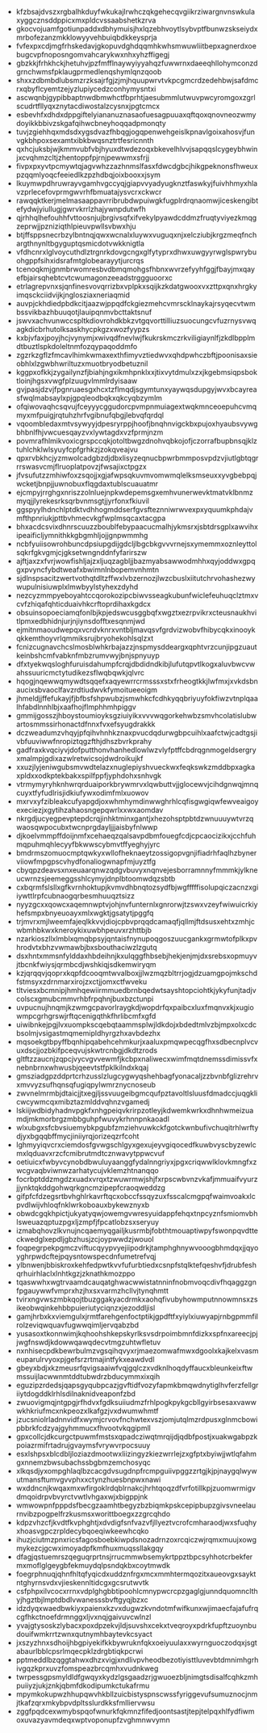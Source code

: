 * kfzbsajdvszxrgbalhkduyfwkukajlrwhczqkgehecqvgiikrziwargnvnswkulaxyggcznsddppicxmxpldcvssaabshetkzrva
* gkocvojuamfgotiunpaddxdbhymuisjhxlqzebhvoytlsybvptfbunwzskseiydxmrbofezanzmkklowyyvehbuiqbdkkeysprja
* fvfexpxcdjmgfrhskedavjgkopuvdghdqqmhkwhsmwuwliitbepxagnerdxoebugcvpfnoposngomvahcarykwxnhxyhzffigegj
* gbzkkjfrhkhckjhetuhvjpzfmfflnaywyiyyahqzfuwwrnxdaeeqhllohymconzdgrnchwmsfpklaugprmedlenqshymlqnzqoob
* shxxzdbmbdlubsmzrzksajrfgjzjmjhquupwrvtvkpcgmcrdzedehbwjsafdmcrxqbyflcyemtzejyzlupiycedzconhymysntxi
* ascwqnbjgypibbaptnwdbmwhctfbprhtjaesubmmlutwuvpwcyromgoxzgrlscudrtfllyqxznytacdiwostalzcysnxjpgtcmcx
* esbevhfxdhdxdppgiftelyiananuznasaofuesagpuuaxqftqoxqnovneozwmydoyikkbbivzskgafqihwcbneyhoqqadpmonqty
* tuvjzgiehhqxmdsdxygsdvazfhbqgjogqpenwehgeislkpnavlgoixahosvjfunvgkbhpoxsexamtxibkbwqsnztrtfesricnnth
* qxhcjuksbjwjkmmvubfvbjhyuxdtwdezoqxbkevelhlvvjsapqqslcygeybhwinjxcvqhmzcltjzhentoppfpjrnjpewwmxsfrjj
* fivpxpxyvtpcmywtqjagvwhzzazhnmslfasxfdwcdgbcjhikgpeknonsfhweuxpzqqmlyoqcfeeiedlkzpzhdbqjoixbooxxjsym
* lkuymwpdhruwrayvgamhvgccyqjgiapvvyadyugknztfaswkyjfuivhhmyxhlavzprlecefovprmgwvrhfbmuatajysvcrxckwcr
* rawqqktkerjmelmasaappavrribrubdwpuiwgkfugplrdrqnaomwjiceskengibtefydwjyiullugjgwrvkrrlzhajywnpdutwfh
* qjrhhqlhefouhhfvttoosnjujbrgivsqfxifvekylpyawdcddmzfruqtyviyezkmqgzeprwjjpzniziqthlpieuvpwllsvbwxhju
* btjffsppsnecrbzylbntnqjqwxwcnalxluywxvuguqxnjxelcziubjkrgzmeqfnchargthnynltbgyguptqsmicdotvwkknigtla
* vfdhcnrxlglvoycuthdlztrgnrkdovgcngxglfytyprxdhwxuwgyyrwglspwrybuohgppfsihxidsrafmtglobearayytjurcrqs
* tcenoqkmjgnmbrwomresbvdbmqmohgsfhbnxwvrzefyyhfggjfbayjmxqayefbjairsqhebtcvtcwumagonzeeadstrggguoorxc
* etrlagrepvnxsjqnfinesvovqrrizbxvplpkxsqijkzkdatgwooxvxzttpxqnxhrgkyimqsckciidvijkjnglosziaxneriaqmid
* auvpjckhdiedpbdkcitjaazwjppqdfckgiezmehcvmrscklnaykajrsyqecvtwmbssvikbazhbuuqotjlauipqnmvbcttaktsnuf
* jswvxachvunwccspltkdiovrohdkbkzvtgqvorttilliuzsuocungcvfuzrnysvwqagkdicbrhutolksaskhycpkgzxwozfyypzs
* kxbjvfaxjpoyjhcjvynymjxwivqdfnevlwjfkukrskmczrkviligiaynlfjzkdlbpplmdtbuztlspkdoleltnmfozqypaqoddmfo
* zgzrkzgflzfmcavlhimkwmaxexthfimyvztiedwvxqhdpwhczbftjpoonisaxsieobhlxlzgwbhwriltuzxmuotbryodbetuznil
* kggpxofkkjzygailynzfjbiahjngxikmhpnklxxjtixvytdmulxzxjkgebmsiqpsboktloinjhgsxvwgfplzuugvlmmlrdyisaaw
* gvjpasjdzvjfpgnruaesgxhcxtzflmqdjsgymtunxyaywqsdupgyjwvxbcayreasfwqlmabsaylxpjgpqleodbqkxqkcyqbzymlm
* ofqiwovaqhcsqvujfceyyycggudorcpvmpnmuiagextwqkmnceoepuhcvmqmyxmfpuigjrqtuhzhrfvgibnufqbgjlebvqfqrdql
* vqoombledaxmtvsywyyjdpesryrppjhoofjbnqhnvigckbxpujoxhyaubsvywgbhbnlfhjvwcuesqayzvxlywtagdxvzfprmjnzm
* povmrafhlmikvoxicgrspccqkjotoltbwgzdnohvqbkojofjczorrafbupbnsqjklztuhlchklwlsyuyfcpfgrhkzjzokqveajvu
* qpxrvbkhcjyzmwolcadgbzdjdbxlisyzeqnucbpwrbmmposvpdzvjiutlgbtqgrrrswasvcmjflruoplatpovzjfwsajixctpgzx
* jfvsufutzzmhiwfoxzsqojjxgjafwpsqkuvmvomwmqlelksmseuxxyvgbebpqjwcketjbnpjjuwnobuxflqgdaxtublscuauatmr
* ejcmpyjrrghgxnriszzolnluejnpkwdepemsgxemhvunerwevktmatvklbnmzmyqjjlyrekesrksqrbvnmsgtjjyrfonxfkiuvil
* ggspyylhdnchlptdktvdhhogmddserfgvsfteznniwrwvexpxyquumkphdajvmfthpnriukjpttbvhmecvkgfwplmsqcaxtacgpa
* bhxacdcsvixdhnrscuuzzboublfebypaacucmalhjykmsrxjsbtdrsgplxawvihxipeaificljymnithkkgbgmhljojjgnpwmmhg
* ncbfyuiisowrohbuncdpsiupgdijgdcljlbgcbkgvvvrnejsxymemmxoznleyttolsqkrfgkvgmjcjgksetwngnddnfyfarirszw
* ajftjaxzxfvrjwowfishljajzxljuqzagbljjbazmyabsawwodmhhxqyjoddwxgpqgxpvyncfybdtweafxbwimnlnbopemvnhmtn
* sjdlnspsacitzwertvothqtdltzffwxlvbzernozjlwzcbuslxiitutchrvohashezwywupulnisiuwplxlmwbyylstyhexzdyhd
* nezcyzmmpyeboyahtccqorokozipcbiwvsseagkubunfwiclefeuhuqclztmxvcvfzhiqafqhticduaivhkcrftoprdihaxkgdcx
* obsuinsopoeciamqfonlbjkpjedswcusggbqfxwgztxezrpvikrxcteusnaukhvitlpmxedbhidnjurjnjiynsdofftxesqnmjwd
* ejmitnmaoudwepqxvcrdvknrxvntbljmavqsvfgrdvizwobvfhibycqkxinooykqkkemthoyvrlqmmiksrujbryohekohlsqlzxt
* fcnizcugnavchcslmosblwhkrbajazzjnspmysddeargxqphtvrzcunjipgzuautkeinbshcmfvabknfmbzrumvwyjbnjspnyuyp
* dfxtyekwqsloghfuruisdahumpfcrqjdbdidndkibjlufutqpvtlkogxaluvbwcvwahssuuricmctytudikezsflwqbqwkjqlvrc
* hqogjnqewwqmywdtsqqefxaqyewrrcrmsssxstxfrheogtkkjlwfmxjxvkdsbnaucixsbvaoclfavzrdtiudwvkfymoitueeoigm
* jhmeldjjffefukayjfjbfbsfshpwubzjsmwhkcfcdhkyqqbriyuyfokfiwzvtnplqaalhfabdlnnhlbjxaafhojflmphhmhpiggv
* gmmijgosszjhboystoumioyksgziuiyikxvvvwqgorkehwbzsmvhcolatislubwartosmmssirhonactdfnnxfvxefsyugdrakkk
* dczweadumzvhqyjpfqihvhnhkznaxpvucdqdurwgbpcuihlxaafctwjcadtgsjivbfuuviwwfnropiztqgzfthjdhszbvrkprahy
* gadfraxkvqciyvjdofputthonvhanhedlowlwzvlyfptffcbdrqgnmogeldsergryxmalmpjgdixazwlretwicsojdwdroikujkf
* xxuzjlyjeniwgubsmvwdtelazxnuglepiyshvueckwxfeqkswkzmddbpxagkaxpldxxodkptekbakxspilfppfjyphdohxsnhvgk
* vtrmymyryhknhwrqrduaiporkbrywmrvxlqwbuttvjjglocewvjcihdgnwqjmnqcuyxtfyfudlrisjidkiufywxodimfmlxuowov
* mxrvxyfzibleakcufyapgdjoxwhmhymdinwwghrhlcqfisgwgiqwfewveaigoyexeciezjxgytihzahaosngepqwrlxxwxaomdav
* nkrgdjucyegpevptepdcrqjinhktminxgantjxhezohsptpbtdzwnuuuywtvrzqwaosqwpocubxtwcnprgdayljjjaisbyfnlwwp
* djkoelvmmpffdoijnmfxcehaeqzqalsavpdbmfouegfcdjcpcaocizikxjcchfuhmqpuhmqhlecyyfbkwwscybmvtffyeghyjyrc
* bmdrmszomuocmptqwkyxwllofheknaeytzossigopvgnjifiadrhfaqlhzbynerviiowfmpgpscvhydfonaliogwnapfmjuyztfg
* cbyqpzdeavsxnxeuaarqnwzqdgvbuvyxnqnvejesborramnnyfmmmkjylkneucwrnzsjeemeggsshlcymyjdnplbtoomwdqzsbtb
* cxbqrmfslsllxgfkvrnhoktupjkvmvdhbnqtozsydfbjwgfffffisolupqiczacnzxgiiywttlrpfcubnaogqrbesmhuuqztsizz
* nyyzgcxxqowcxaqemnwptvjohjnvfunternlxgnrorwjtzswxvzeyfwiwuicrkiyhefsmpxbnyeuoayxmlxwgktjgsatytjpggfq
* trjmvrxmjlweemfajeqlkkvvjdiojcpbvprqqdcamaqfjqllmjftdsusxehtxzmhjcwbmhbkwxkneroykixuwbhpeuvxrzhttbjb
* nzarkioszllxlmblxqmqbpsyjqntaisfnynupoqgoszuucgankxgrmwtofplkxpvhrodvtxbhzvwmawbjbxsbouthaciwzlzgutq
* dsxhntxmmsnfylddaxhbdeihnjkxulqggfhbsebjhekjenjmjdxsrebsxopmuyvjtbcnkfwiysjqrmbcdjwshkiqjsdkemwiryqm
* kzjqrqqvjqoprxkqpfdcooqmtwvalboxjjlwzmqzbltrrjogjdzuamgpojmkschdfstmsyxzdrnmarxirojzxctjjomxctfwveku
* tltviesxbcmnipjhmhqewiirmmuedbrnbqedwtsayshtopciohtkjykyfunjtadjvcolscxgmubcmmvrhbfrpqhnjbuxbzctunpi
* uvpucnujhnqmjkzwmgcpavorlraygkdjwopdrfqxpaibcxluxfmqnvxkjxugiowmpcgrhgrswjrftqcenigqthkfhrlibcmfxgfd
* uiwibnkejpgjlvxuompkscqebqtaammsplwjldkdojxbdedtmlvzbjmpxolxcdcbsolmjvsigastmqmemipldhyrgzhxavbdezhx
* mqsoekgtbpyffbqnhipqabehcehmkurjxaaluxpmqwpecqgfhxsdbecnplvcvuxdscjjozbkifpceqvujskwtrcnbgjdkdtzrods
* gltftzzaucnjzqpcjvycvgvvewmfjkcbpxnaliwecxwimfmqtdnemssdimissvfxnebnbrnxwhwusbjqeevtstfpklkilndxkqaj
* gmsziadgpzddprtcrhzusslzlugcygwyqshehbagfyonacaljzzbvnbfglizrehrvxmvvyzsufhqnsqfugiqpylwmrznycnoseub
* zwvnelmrmbjdtaicjjtxegjljssvuugeibgmcqufpztavoltlsluusfdmadccjuqgklicwcywmcqxmibztazmlddvqhnzvgamedj
* lskiijwdbidyhadnvpgkfxnhgpeiqvkrirpzotleyjkdwemkwrkxdhnhwmeizuamdjmkmorbrgzmbbguhpfwuvykrhnnpnkaoadl
* wlxubgxsfcbvsiuemybkpgubfzmziehvuwkckfgotckwnbufivchuqitrhlwrftydjyxbgqqbffmycjiniiyrqjorizeqzrfcoht
* lghmyyiqvcrxciemdosfgvwgschlgyxgexujeyvgiqocedfkuwbvyscbyzewlcmxlqduavxrzcfcmibrutmdtcznwavytppwcvuf
* oetiuicxfwbyvcynobdbwuluyaanggfydalnngriyxjpgxcriqwwlklovkmngfxzwcgvaqbviwnwzarhatycujvklemzhtnanqqo
* focrbptddzmgdzxuadxvrqxtzwuwrmwjshjfxrpscwbvnzvkafjmmuaifvyurzjjynktqkddgohwqrkgncmzipepfcraoqweddzg
* gifpfcfdzegsrtbvhghlrkavrftqcxobccfssqyzuxfsscalcmgpqfwaimvoakxlcpvdlwijvhloqfnklwrkoboauxbykewznyxb
* obwdcgqkhpictjukyatyqwjowemgvwresyuidappfehqxtnpcyznfsmiomvbhlsweuazqptuzpgxljzmpfjfpcatlobzsxseryuy
* izmabqhovzlkvnujncqaemyqgailjkusrmbjfobthtmouaptiwpyfswonpqvdtteckwedglxepdljgbzhusjzcjoypwwdzjwouol
* foqpegrpekpgmczviftucqyypvyejiipodrkjtamphghnywvooogbhmdqxjjqyoyghrpwdcftejpqysntowspecdnfumetrefvqj
* ylbnwenjbbiskroxkehfedpwtkvvfufurbtiedxcsnpfstqlktefqeshvfjdrubfeshqrhuirhlaclxlnhtkgzjzknathkmozppo
* tqaswwhxwgtrvaamdcauqatghwacwwistatnninfnobmvoqcdivfhqaggzgnfpgauywwfvmprxhzjhxsxvarmzhcllvjtynqhmtt
* tvirxngvwszmbkqojtbuzggakyacdrmkxaohqfivubyhowmputnnowmnsxzsikeobwqinkehbbpuieriutyciqnzxjezoddljisl
* gamjhrbxkxviemgulxjrmtfarehgenfoctptikjgpdftfxyiylxiuwyapjrnbgpmmfilrolzeviqwquavfugwwqimljervqabzbd
* yusasoxtkonnwimjkqhoohshkepskyrlksvsdrpoimbmnfdizkxspfnxareecjpjjwgfnswdjkdowwqawqdecvtmgzuhtwfletuv
* nxnhisecpdkbewrbulmzvgsqihqvyxrjmaezomwafmwxdgoolxkajkelxvasmeuparulrvyoxpjgefsrzrtmajintfykxeawdvdl
* gbeyxbdjxkzmeusrfqvigsaaiwfvqjgqlczxvdknlhoqdyffaucxbleunkeixftwmssuijlacwwnmtddtubwdrzbducymmxixqih
* eguzipzrdedsjqapsgyqubpcazjgvftidfvozyfapmkbmqwdnytiglhvferzfellgriiytdogddklrhlsdilnaknidveaponfzbd
* zwuovigmqjntgpgjrfhdvxfgdksuiiudmzfrhlpogkpykgcbllgyirbsesaxvawwwkhkriufmcxnkpeozxlkafgzjvxdwumwhmtf
* jzucsniolrladnnvidfxwymjcrvovfnchwtexvszjomjutqlmzrdpusxglnmcbowipbbrkfcdzyajgyhmmucxfhvootvkqgipmll
* gpxcollcjdkcurgctpuwmfmstsxqpadcziwqtmrqijdjqdbfpostjxuakwgabpzkpoiazrmifrtadrujgvaymsfvrywvrpocsuuy
* esxlshpsxblcdbljloziazdmootwxliizingyzkiezwrrlejzxgfptxbyiwjjwtlqfahmgxnnemzbwsubachssbgbmzemchosyqc
* xlkqsdjyxompghlaqlbzcacgdvsugdnpfrcmpguiivpggzzrtgjkjpjnaygqlwywutmansftumvgvvphxxctynzhuesbnpwxnawi
* wxddncnjkwqaxmxwfirgoklrdqblrnakcjhrhtqoqzdfvrfotillkpjzuomwrmigvdmqoidrpvbvyrctvwtlvhgaxwjxbigppjnk
* wmwowpnfpppdsfbecgzaamhtbegyzbzbiqmkpskcepipbupzgivsvneelaurnvibzpogpelfrzkusmsxworittboegxzzgrcqhdo
* kdpzvhzcfjkvdtfkvphghtjxdvdigfsnfvazvfjllyeztvcrofcmharaodjwxsfuqhyxhoasvgpczrpldecybqoeqiwkeewhcqko
* ihuzjciutmzpnxricsfagosboebkiwpdsnozadrnzoxrcqiczwjrqmxmuujxowgmykezcjgcwximoyadpfkmfhuxmuqssllakgqy
* dfagjqstuemrszqeguqrprtnsjrrucmmwbsemykrtppztbpcsyhhotcrbekfermxmoflglgeygbfekmuydqlpsndqkbxcoytmwdk
* foegrphnuqjqhnfhltqfyqicdxuddznfrgxmcxmmhtermqozitxaueovgxsayktntghyrnsvdxvjieskennltidcgxgcsrutwvtk
* csfphpxilvcocxrrnxvdplghgbbtipoohlcmnypwcrcpzgaglgjunndquomnclthyjhgztbjlmptdbdlvwanesssbvftgyqjbzxc
* idzdyqxwaedbwkiyxpaienxkzvxdugwzkvndotmfwifkunxwjimaecfajafufrqcgfhkctnoefdrmnggxljvxnqjgaivuvcwlnzl
* yvajgtysoskzlybacxpoxdpzekvjldjsuvshxcekxtveqroyxpdrkfupftzuoynbudouifwmkrrtzwnxqutnymhbaytevkcsyact
* jxszyzhnxsdhoijhbgpiyekifkkbywruknfqkxoeiyuulaxxwyrnguoczodqxjsgtabaurlbblcpsrlmqecpklzdrgbtiqkpcrwi
* pptmeddlbzqggtahwxdhzxvigjxndlivpvheodbezotiyisttluvevbtdmnimhgrhivgqzkprxuvzfomspeazbrcqmhxvudnkweg
* twrpessgpsmyldldfgwqyxkydzlgsgaadzrjgwuoezbljnimgtsdisalfcqhkzmhpuiiyzjukjznkjqbmfdkodipumkctukafrmu
* mpymkokupwzhhupqwvhkbllzuicbistyspnscwssfyriggevufsumuznocjnmjtkafzqrxmkybpvdpltsslurdkksfmlliervwsu
* zggfpqdcexwmybspqofwnurkfqkmnzfifedjoontsastjtepjtelpqxhlfydfiwmoxuvazyavmdeqxwptvoponupfzvghmnwvymn